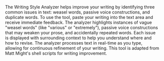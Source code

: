 The Writing Style Analyzer helps improve your writing by identifying three common issues in text: weasel words, passive voice constructions, and duplicate words. To use the tool, paste your writing into the text area and receive immediate feedback. The analyzer highlights instances of vague "weasel words" (like "various" or "extremely"), passive voice constructions that may weaken your prose, and accidentally repeated words. Each issue is displayed with surrounding context to help you understand where and how to revise. The analyzer processes text in real-time as you type, allowing for continuous refinement of your writing. This tool is adapted from Matt Might's shell scripts for writing improvement.

<!-- Generated from commit: 0fbf511ab06b62a9fe8061198b90904aab111e93 -->